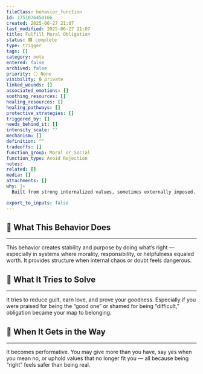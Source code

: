 ```yaml
---
fileClass: behavior_function
id: 1751076450166
created: 2025-06-27 21:07
last_modified: 2025-06-27 21:07
title: Fulfill Moral Obligation
status: 🟩 complete
type: trigger
tags: []
category: note
entered: false
archived: false
priority: ⚪ None
visibility: 🔒 private
linked_wounds: []
associated_emotions: []
soothing_resources: []
healing_resources: []
healing_pathways: []
protective_strategies: []
triggered_by: []
needs_behind_it: []
intensity_scale: ""
mechanism: []
definition: ""
tradeoffs: []
function_group: Moral or Social
function_type: Avoid Rejection
notes: 
related: []
media: []
attachments: []
why: |+
  Built from strong internalized values, sometimes externally imposed. Can be noble or suffocating depending on flexibility and context.

export_to_inputs: false
---
```


## 🧠 What This Behavior Does
---
This behavior creates stability and purpose by doing what’s right — especially in systems where morality, responsibility, or helpfulness equaled worth. It provides structure when internal chaos or doubt feels dangerous.

## 🔁 What It Tries to Solve
---
It tries to reduce guilt, earn love, and prove your goodness. Especially if you were praised for being the “good one” or shamed for being “difficult,” obligation became your map to belonging.

## 🚧 When It Gets in the Way
---
It becomes performative. You may give more than you have, say yes when you mean no, or uphold values that no longer fit you — all because being “right” feels safer than being real.
